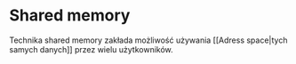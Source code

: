 # Shared memory
Technika shared memory zakłada możliwość używania [[Adress space|tych samych danych]] przez wielu użytkowników.